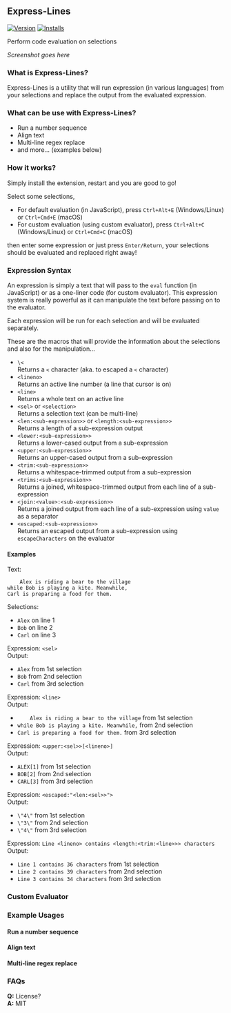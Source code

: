## Express-Lines
[![Version](http://vsmarketplacebadge.apphb.com/version/spywhere.guides.svg)](https://marketplace.visualstudio.com/items?itemName=spywhere.guides)
[![Installs](http://vsmarketplacebadge.apphb.com/installs/spywhere.guides.svg)](https://marketplace.visualstudio.com/items?itemName=spywhere.guides)

Perform code evaluation on selections

*Screenshot goes here*

### What is Express-Lines?
Express-Lines is a utility that will run expression (in various languages) from your selections and replace the output from the evaluated expression.

### What can be use with Express-Lines?
- Run a number sequence
- Align text
- Multi-line regex replace
- and more... (examples below)

### How it works?
Simply install the extension, restart and you are good to go!

Select some selections,

- For default evaluation (in JavaScript), press `Ctrl+Alt+E` (Windows/Linux) or `Ctrl+Cmd+E` (macOS)
- For custom evaluation (using custom evaluator), press `Ctrl+Alt+C` (Windows/Linux) or `Ctrl+Cmd+C` (macOS)

then enter some expression or just press `Enter/Return`, your selections should be evaluated and replaced right away!

### Expression Syntax
An expression is simply a text that will pass to the `eval` function (in JavaScript) or as a one-liner code (for custom evaluator).
This expression system is really powerful as it can manipulate the text before passing on to the evaluator.

Each expression will be run for each selection and will be evaluated separately.

These are the macros that will provide the information about the selections and also for the manipulation...

- `\<`  
Returns a `<` character (aka. to escaped a `<` character)
- `<lineno>`  
Returns an active line number (a line that cursor is on)
- `<line>`  
Returns a whole text on an active line
- `<sel>` or `<selection>`  
Returns a selection text (can be multi-line)
- `<len:<sub-expression>>` or `<length:<sub-expression>>`  
Returns a length of a sub-expression output
- `<lower:<sub-expression>>`  
Returns a lower-cased output from a sub-expression
- `<upper:<sub-expression>>`  
Returns an upper-cased output from a sub-expression
- `<trim:<sub-expression>>`  
Returns a whitespace-trimmed output from a sub-expression
- `<trims:<sub-expression>>`  
Returns a joined, whitespace-trimmed output from each line of a sub-expression
- `<join:<value>:<sub-expression>>`  
Returns a joined output from each line of a sub-expression using `value` as a separator
- `<escaped:<sub-expression>>`  
Returns an escaped output from a sub-expression using `escapeCharacters` on the evaluator

#### Examples

Text:
```
    Alex is riding a bear to the village
while Bob is playing a kite. Meanwhile,
Carl is preparing a food for them.
```

Selections:
- `Alex` on line 1
- `Bob` on line 2
- `Carl` on line 3

Expression: `<sel>`  
Output:
- `Alex` from 1st selection
- `Bob` from 2nd selection
- `Carl` from 3rd selection

Expression: `<line>`  
Output:
- `    Alex is riding a bear to the village` from 1st selection
- `while Bob is playing a kite. Meanwhile,` from 2nd selection
- `Carl is preparing a food for them.` from 3rd selection

Expression: `<upper:<sel>>[<lineno>]`  
Output:
- `ALEX[1]` from 1st selection
- `BOB[2]` from 2nd selection
- `CARL[3]` from 3rd selection

Expression: `<escaped:"<len:<sel>>">`  
Output:
- `\"4\"` from 1st selection
- `\"3\"` from 2nd selection
- `\"4\"` from 3rd selection

Expression: `Line <lineno> contains <length:<trim:<line>>> characters`  
Output:
- `Line 1 contains 36 characters` from 1st selection
- `Line 2 contains 39 characters` from 2nd selection
- `Line 3 contains 34 characters` from 3rd selection

### Custom Evaluator

### Example Usages

#### Run a number sequence

#### Align text

#### Multi-line regex replace

### FAQs

**Q:** License?  
**A:** MIT
